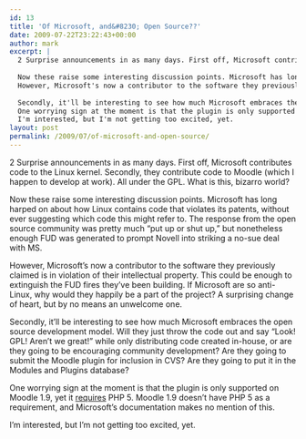 ```yaml
---
id: 13
title: 'Of Microsoft, and&#8230; Open Source??'
date: 2009-07-22T23:22:43+00:00
author: mark
excerpt: |
  2 Surprise announcements in as many days. First off, Microsoft contributes code to the Linux kernel. Secondly, they contribute code to Moodle (which I happen to develop at work). All under the GPL. What is this, bizarro world?
  
  Now these raise some interesting discussion points. Microsoft has long harped on about how Linux contains code that violates its patents, without ever suggesting which code this might refer to. The response from the open source community was pretty much "put up or shut up," but nonetheless enough FUD was generated to prompt Novell into striking a no-sue deal with MS.
  However, Microsoft's now a contributor to the software they previously claimed is in violation of their intellectual property. This could be enough to extinguish the FUD fires they've been building. If Microsoft are so anti-Linux, why would they happily be a part of the project? A surprising change of heart, but by no means an unwelcome one.
  
  Secondly, it'll be interesting to see how much Microsoft embraces the open source development model. Will they just throw the code out and say "Look! GPL! Aren't we great!" while only distributing code created in-house, or are they going to be encouraging community development? Are they going to submit the Moodle plugin for inclusion in CVS? Are they going to put it in the Modules and Plugins database?
  One worrying sign at the moment is that the plugin is only supported on Moodle 1.9, yet it <a href="http://www.educationlabs.com/projects/moodleproduct/Lists/Discussions/Flat.aspx?RootFolder=%2fprojects%2fmoodleproduct%2fLists%2fDiscussions%2fRequires%20PHP5&FolderCTID=0x01200200D45B6615A938C846AA1161B59DEFDC4D&TopicsView=http%3A%2F%2Fwww.educationlabs.com%2Fprojects%2Fmoodleproduct%2FLists%2FDiscussions%2FAllItems.aspx">requires</a> PHP 5. Moodle 1.9 doesn't have PHP 5 as a requirement, and Microsoft's documentation makes no mention of this.
  I'm interested, but I'm not getting too excited, yet.
layout: post
permalink: /2009/07/of-microsoft-and-open-source/
---
```

2 Surprise announcements in as many days. First off, Microsoft contributes code to the Linux kernel. Secondly, they contribute code to Moodle (which I happen to develop at work). All under the GPL. What is this, bizarro world?

Now these raise some interesting discussion points. Microsoft has long harped on about how Linux contains code that violates its patents, without ever suggesting which code this might refer to. The response from the open source community was pretty much &#8220;put up or shut up,&#8221; but nonetheless enough FUD was generated to prompt Novell into striking a no-sue deal with MS.
  
However, Microsoft&#8217;s now a contributor to the software they previously claimed is in violation of their intellectual property. This could be enough to extinguish the FUD fires they&#8217;ve been building. If Microsoft are so anti-Linux, why would they happily be a part of the project? A surprising change of heart, but by no means an unwelcome one.

Secondly, it&#8217;ll be interesting to see how much Microsoft embraces the open source development model. Will they just throw the code out and say &#8220;Look! GPL! Aren&#8217;t we great!&#8221; while only distributing code created in-house, or are they going to be encouraging community development? Are they going to submit the Moodle plugin for inclusion in CVS? Are they going to put it in the Modules and Plugins database?
  
One worrying sign at the moment is that the plugin is only supported on Moodle 1.9, yet it [requires](http://www.educationlabs.com/projects/moodleproduct/Lists/Discussions/Flat.aspx?RootFolder=%2fprojects%2fmoodleproduct%2fLists%2fDiscussions%2fRequires%20PHP5&FolderCTID=0x01200200D45B6615A938C846AA1161B59DEFDC4D&TopicsView=http%3A%2F%2Fwww.educationlabs.com%2Fprojects%2Fmoodleproduct%2FLists%2FDiscussions%2FAllItems.aspx) PHP 5. Moodle 1.9 doesn&#8217;t have PHP 5 as a requirement, and Microsoft&#8217;s documentation makes no mention of this.
  
I&#8217;m interested, but I&#8217;m not getting too excited, yet.